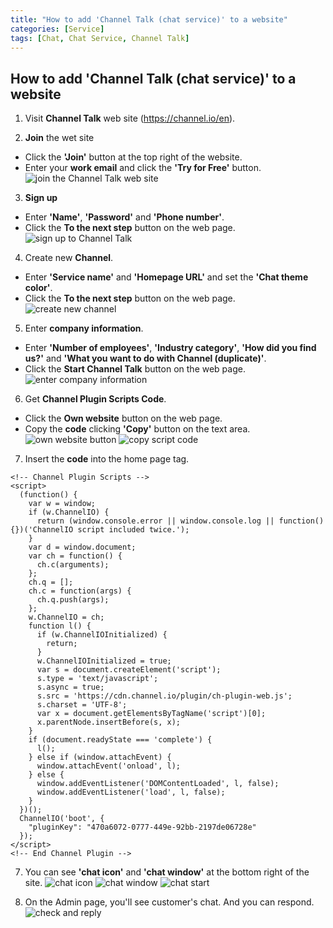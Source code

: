 ```yaml
---
title: "How to add 'Channel Talk (chat service)' to a website"
categories: [Service]
tags: [Chat, Chat Service, Channel Talk]
---
```


## How to add 'Channel Talk (chat service)' to a website

1. Visit **Channel Talk** web site (<https://channel.io/en>).

2. **Join** the wet site
* Click the **'Join'** button at the top right of the website.
* Enter your **work email** and click the **'Try for Free'** button.
![join the Channel Talk web site](https://user-images.githubusercontent.com/32950391/81020308-84772380-8e36-11ea-825f-edeb41118bdd.JPG)

3. **Sign up**
* Enter **'Name'**, **'Password'** and **'Phone number'**.
* Click the **To the next step** button on the web page.
![sign up to Channel Talk](https://user-images.githubusercontent.com/32950391/81021991-7f1bd800-8e3a-11ea-89a2-c5ccb5547ffe.JPG)

4. Create new **Channel**.
* Enter **'Service name'** and **'Homepage URL'** and set the **'Chat theme color'**.
* Click the **To the next step** button on the web page.
![create new channel](https://user-images.githubusercontent.com/32950391/81022395-7e377600-8e3b-11ea-8a21-c9e49ed6f99e.JPG)

5. Enter **company information**.
* Enter **'Number of employees'**, **'Industry category'**, **'How did you find us?'** and **'What you want to do with Channel (duplicate)'**.
* Click the **Start Channel Talk** button on the web page.
![enter company information](https://user-images.githubusercontent.com/32950391/81030431-cc0da780-8e56-11ea-87c4-665f7641b513.JPG)

6. Get **Channel Plugin Scripts Code**.
* Click the **Own website** button on the web page.
* Copy the **code** clicking **'Copy'** button on the text area.
![own website button](https://user-images.githubusercontent.com/32950391/81031090-14c66000-8e59-11ea-8cb3-900a2d8a1b02.JPG)
![copy script code](https://user-images.githubusercontent.com/32950391/81031202-7f779b80-8e59-11ea-84a8-0ac7d0535918.JPG)

7. Insert the **code** into the home page **<body>** tag.
```
<!-- Channel Plugin Scripts -->
<script>
  (function() {
    var w = window;
    if (w.ChannelIO) {
      return (window.console.error || window.console.log || function(){})('ChannelIO script included twice.');
    }
    var d = window.document;
    var ch = function() {
      ch.c(arguments);
    };
    ch.q = [];
    ch.c = function(args) {
      ch.q.push(args);
    };
    w.ChannelIO = ch;
    function l() {
      if (w.ChannelIOInitialized) {
        return;
      }
      w.ChannelIOInitialized = true;
      var s = document.createElement('script');
      s.type = 'text/javascript';
      s.async = true;
      s.src = 'https://cdn.channel.io/plugin/ch-plugin-web.js';
      s.charset = 'UTF-8';
      var x = document.getElementsByTagName('script')[0];
      x.parentNode.insertBefore(s, x);
    }
    if (document.readyState === 'complete') {
      l();
    } else if (window.attachEvent) {
      window.attachEvent('onload', l);
    } else {
      window.addEventListener('DOMContentLoaded', l, false);
      window.addEventListener('load', l, false);
    }
  })();
  ChannelIO('boot', {
    "pluginKey": "470a6072-0777-449e-92bb-2197de06728e"
  });
</script>
<!-- End Channel Plugin -->
```

7. You can see **'chat icon'** and **'chat window'** at the bottom right of the site.
![chat icon](https://user-images.githubusercontent.com/32950391/81031773-65d75380-8e5b-11ea-81da-62b2b1e1b8ab.JPG)
![chat window](https://user-images.githubusercontent.com/32950391/81031860-c5356380-8e5b-11ea-8aba-11aef16cf4a3.JPG)
![chat start](https://user-images.githubusercontent.com/32950391/81032077-68867880-8e5c-11ea-8971-11637ca5e595.JPG)

8. On the Admin page, you'll see customer's chat. And you can respond.
![check and reply](https://user-images.githubusercontent.com/32950391/81032457-e13a0480-8e5d-11ea-9f79-a830ec60b2fb.JPG)

